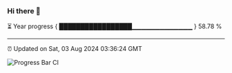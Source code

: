 ### Hi there 👋

⏳ Year progress { █████████████████▁▁▁▁▁▁▁▁▁▁▁▁▁ } 58.78 %

---

⏰ Updated on Sat, 03 Aug 2024 03:36:24 GMT

![Progress Bar CI](https://github.com/IshwaranRudhara/GIT-ACTION/workflows/Progress%20Bar%20CI/badge.svg)
